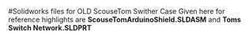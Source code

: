 #Solidworks files for OLD ScouseTom Swither Case
Given here for reference highlights are **ScouseTomArduinoShield.SLDASM** and **Toms Switch Network.SLDPRT**